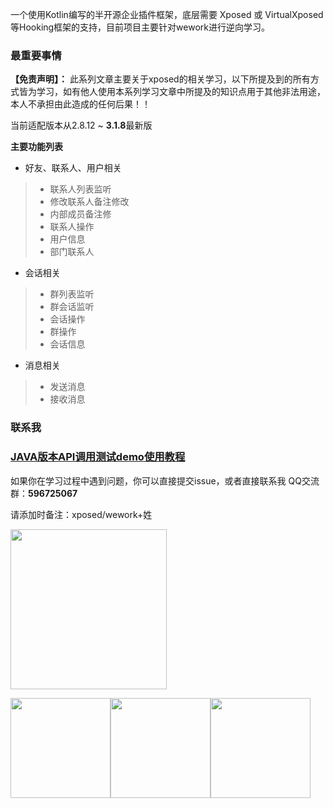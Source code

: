 
一个使用Kotlin编写的半开源企业插件框架，底层需要 Xposed 或 VirtualXposed 等Hooking框架的支持，目前项目主要针对wework进行逆向学习。

### 最重要事情

**【免责声明】：**
此系列文章主要关于xposed的相关学习，以下所提及到的所有方式皆为学习，如有他人使用本系列学习文章中所提及的知识点用于其他非法用途，本人不承担由此造成的任何后果！！

当前适配版本从2.8.12 ~ **3.1.8**最新版

**主要功能列表**

- 好友、联系人、用户相关

> - 联系人列表监听
> - 修改联系人备注修改
> - 内部成员备注修
> - 联系人操作
> - 用户信息
> - 部门联系人

- 会话相关

> - 群列表监听
> - 群会话监听
> - 会话操作
> - 群操作
> - 会话信息

- 消息相关

> - 发送消息
> - 接收消息


### 联系我

### **[JAVA版本API调用测试demo使用教程](README_Java.md)**

如果你在学习过程中遇到问题，你可以直接提交issue，或者直接联系我
QQ交流群：**596725067**

请添加时备注：xposed/wework+姓

<img src="sources/qq_group_chat_qr_code.png" width="250" height="256"/>

<img src="sources/my_contact_01.png" width="160" height="160"/><img src="sources/my_contact_011.png" width="160" height="160"/><img src="sources/my_contact_012.png" width="160" height="160"/>

